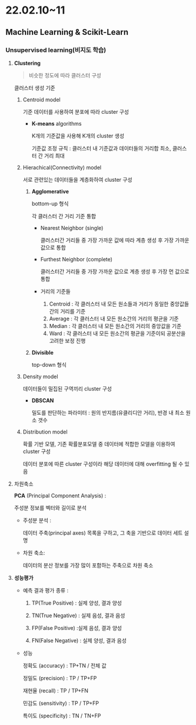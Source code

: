 # 22.02.10~11

## Machine Learning & Scikit-Learn

### Unsupervised learning(비지도 학습)

1. **Clustering**

   > 비슷한 정도에 따라 클러스터 구성

   클러스터 생성 기준

   1. Centroid model

      기준 데이터를 사용하여 분포에 따라 cluster 구성

      * **K-means** algorithms

        K개의 기준값을 사용해 K개의 cluster 생성

        기준값 조정 규칙 : 클러스터 내 기준값과 데이터들의 거리합 최소, 클러스터 간 거리 최대

   2. Hierachical(Connectivity) model

      서로 관련있는 데이터들을 계층화하여 cluster 구성

      1. **Agglomerative**

         bottom-up 형식

         각 클러스터 간 거리 기준 통합

         - Nearest Neighbor (single)

           클러스터간 거리들 중 가장 가까운 값에 따라 계층 생성 후 가장 가까운 값으로 통합

         - Furthest Neighbor (complete)

           클러스터간 거리들 중 가장 가까운 값으로 계층 생성 후 가장 먼 값으로 통합

         - 거리의 기준들
           1. Centroid : 각 클러스터 내 모든 원소들과 거리가 동일한 중앙값들 간의 거리를 기준
           2. Average : 각 클러스터 내 모든 원소간의 거리의 평균을 기준
           3. Median : 각 클러스터 내 모든 원소간의 거리의 중앙값을 기준
           4. Ward : 각 클러스터 내 모든 원소간의 평균을 기준이되 공분산을 고려한 보정 진행

      2. **Divisible**

         top-down 형식

   3. Density model

      데이터들이 밀집된 구역끼리 cluster 구성

      - **DBSCAN**

        밀도를 판단하는 파라미터 : 원의 반지름(유클리디안 거리), 반경 내 최소 원소 갯수


   4. Distribution model

      확률 기반 모델, 기존 확률분포모델 중 데이터에 적합한 모델을 이용하여 cluster 구성

      데이터 분포에 따른 cluster 구성이라 해당 데이터에 대해 overfitting 될 수 있음

2. 차원축소

   **PCA** (Principal Component Analysis) :

   주성분 정보를 벡터와 길이로 분석

   - 주성분 분석 :

     데이터 주축(principal axes) 목록을 구하고, 그 축을 기반으로 데이터 세트 설명

   - 차원 축소:

     데이터의 분산 정보를 가장 많이 포함하는 주축으로 차원 축소

3. **성능평가**

   - 예측 결과 평가 종류 :

     1. TP(True Positive) : 실제 양성, 결과 양성

     2. TN(True Negative) : 실제 음성, 결과 음성

     3. FP(False Positive) :실제 음성, 결과 양성

     4. FN(False Negative) : 실제 양성, 결과 음성

   - 성능

     정확도 (accuracy) : TP+TN / 전체 값

     정밀도 (precision) : TP / TP+FP

     재현율 (recall) : TP / TP+FN

     민감도 (sensitivity) : TP / TP+FP

     특이도 (specificity) : TN / TN+FP
